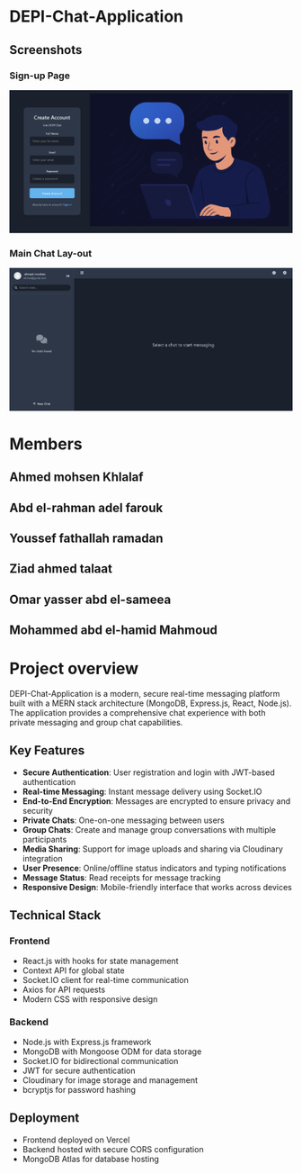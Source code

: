 # DEPI-Chat-Application
## Screenshots
### Sign-up Page
![alt text](https://raw.githubusercontent.com/ahmed-M32/DEPI-Chat-Application/refs/heads/main/screenshots/Screenshot%202025-05-09%20140253.png)
### Main Chat Lay-out
![alt text](https://raw.githubusercontent.com/ahmed-M32/DEPI-Chat-Application/refs/heads/main/screenshots/Screenshot%202025-05-09%20140322.png)
# Members
## Ahmed mohsen Khlalaf
## Abd el-rahman adel farouk
## Youssef fathallah ramadan
## Ziad ahmed talaat
## Omar yasser abd el-sameea
## Mohammed abd el-hamid Mahmoud


# Project overview
DEPI-Chat-Application is a modern, secure real-time messaging platform built with a MERN stack architecture (MongoDB, Express.js, React, Node.js). The application provides a comprehensive chat experience with both private messaging and group chat capabilities.

## Key Features
- **Secure Authentication**: User registration and login with JWT-based authentication
- **Real-time Messaging**: Instant message delivery using Socket.IO
- **End-to-End Encryption**: Messages are encrypted to ensure privacy and security
- **Private Chats**: One-on-one messaging between users
- **Group Chats**: Create and manage group conversations with multiple participants
- **Media Sharing**: Support for image uploads and sharing via Cloudinary integration
- **User Presence**: Online/offline status indicators and typing notifications
- **Message Status**: Read receipts for message tracking
- **Responsive Design**: Mobile-friendly interface that works across devices

## Technical Stack
### Frontend
- React.js with hooks for state management
- Context API for global state
- Socket.IO client for real-time communication
- Axios for API requests
- Modern CSS with responsive design

### Backend
- Node.js with Express.js framework
- MongoDB with Mongoose ODM for data storage
- Socket.IO for bidirectional communication
- JWT for secure authentication
- Cloudinary for image storage and management
- bcryptjs for password hashing

## Deployment
- Frontend deployed on Vercel
- Backend hosted with secure CORS configuration
- MongoDB Atlas for database hosting
